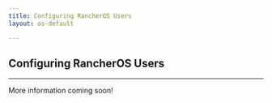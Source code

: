 ```yaml
---
title: Configuring RancherOS Users
layout: os-default

---
```


## Configuring RancherOS Users
---


More information coming soon!